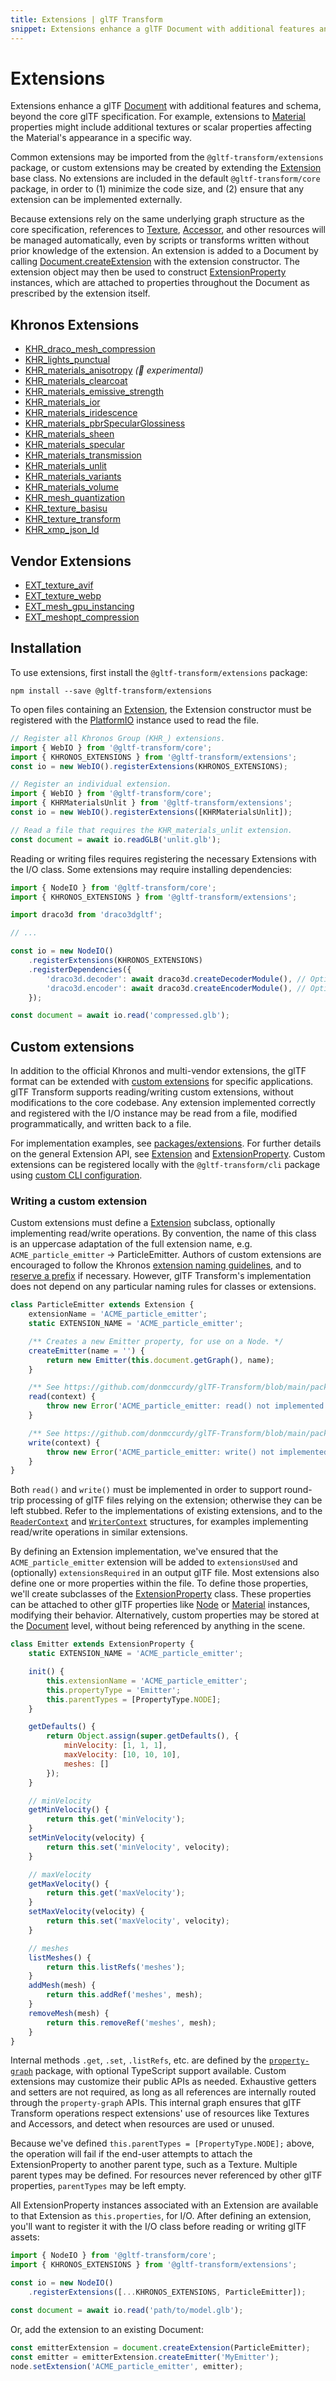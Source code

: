 ```yaml
---
title: Extensions | glTF Transform
snippet: Extensions enhance a glTF Document with additional features and schema, beyond the core glTF specification. For example, extensions to…
---
```



# Extensions

Extensions enhance a glTF [Document](/modules/core/classes/Document) with additional features and schema, beyond the core
glTF specification. For example, extensions to [Material](/modules/core/classes/Material) properties might include additional
textures or scalar properties affecting the Material's appearance in a specific way.

Common extensions may be imported from the `@gltf-transform/extensions` package, or custom
extensions may be created by extending the [Extension](/modules/core/classes/Extension) base class. No extensions are included
in the default `@gltf-transform/core` package, in order to (1) minimize the code size, and (2)
ensure that any extension can be implemented externally.

Because extensions rely on the same underlying graph structure as the core specification,
references to [Texture](/modules/core/classes/Texture), [Accessor](/modules/core/classes/Accessor), and other resources will be managed
automatically, even by scripts or transforms written without prior knowledge of the extension.
An extension is added to a Document by calling [Document.createExtension](/modules/core/classes/Document#createExtension) with the
extension constructor. The extension object may then be used to construct
[ExtensionProperty](/modules/core/classes/ExtensionProperty) instances, which are attached to properties throughout the Document
as prescribed by the extension itself.

## Khronos Extensions

- [KHR_draco_mesh_compression](/modules/extensions/classes/KHRDracoMeshCompression)
- [KHR_lights_punctual](/modules/extensions/classes/KHRLightsPunctual)
- [KHR_materials_anisotropy](/modules/extensions/classes/KHRMaterialsAnisotropy) *(🧪 experimental)*
- [KHR_materials_clearcoat](/modules/extensions/classes/KHRMaterialsClearcoat)
- [KHR_materials_emissive_strength](/modules/extensions/classes/KHRMaterialsEmissiveStrength)
- [KHR_materials_ior](/modules/extensions/classes/KHRMaterialsIOR)
- [KHR_materials_iridescence](/modules/extensions/classes/KHRMaterialsIridescence)
- [KHR_materials_pbrSpecularGlossiness](/modules/extensions/classes/KHRMaterialsPBRSpecularGlossiness)
- [KHR_materials_sheen](/modules/extensions/classes/KHRMaterialsSheen)
- [KHR_materials_specular](/modules/extensions/classes/KHRMaterialsSpecular)
- [KHR_materials_transmission](/modules/extensions/classes/KHRMaterialsTransmission)
- [KHR_materials_unlit](/modules/extensions/classes/KHRMaterialsUnlit)
- [KHR_materials_variants](/modules/extensions/classes/KHRMaterialsVariants)
- [KHR_materials_volume](/modules/extensions/classes/KHRMaterialsVolume)
- [KHR_mesh_quantization](/modules/extensions/classes/KHRMeshQuantization)
- [KHR_texture_basisu](/modules/extensions/classes/KHRTextureBasisu)
- [KHR_texture_transform](/modules/extensions/classes/KHRTextureTransform)
- [KHR_xmp_json_ld](/modules/extensions/classes/KHRXMP)

## Vendor Extensions

- [EXT_texture_avif](/modules/extensions/classes/EXTTextureAVIF)
- [EXT_texture_webp](/modules/extensions/classes/EXTTextureWebP)
- [EXT_mesh_gpu_instancing](/modules/extensions/classes/EXTMeshGPUInstancing)
- [EXT_meshopt_compression](/modules/extensions/classes/EXTMeshoptCompression)

## Installation

To use extensions, first install the `@gltf-transform/extensions` package:

```shell
npm install --save @gltf-transform/extensions
```

To open files containing an [Extension](/modules/core/classes/Extension), the Extension constructor must be registered with
the [PlatformIO](/modules/core/classes/PlatformIO) instance used to read the file.

```typescript
// Register all Khronos Group (KHR_) extensions.
import { WebIO } from '@gltf-transform/core';
import { KHRONOS_EXTENSIONS } from '@gltf-transform/extensions';
const io = new WebIO().registerExtensions(KHRONOS_EXTENSIONS);

// Register an individual extension.
import { WebIO } from '@gltf-transform/core';
import { KHRMaterialsUnlit } from '@gltf-transform/extensions';
const io = new WebIO().registerExtensions([KHRMaterialsUnlit]);

// Read a file that requires the KHR_materials_unlit extension.
const document = await io.readGLB('unlit.glb');
```

Reading or writing files requires registering the necessary Extensions with the I/O class. Some
extensions may require installing dependencies:

```typescript
import { NodeIO } from '@gltf-transform/core';
import { KHRONOS_EXTENSIONS } from '@gltf-transform/extensions';

import draco3d from 'draco3dgltf';

// ...

const io = new NodeIO()
	.registerExtensions(KHRONOS_EXTENSIONS)
	.registerDependencies({
		'draco3d.decoder': await draco3d.createDecoderModule(), // Optional.
		'draco3d.encoder': await draco3d.createEncoderModule(), // Optional.
	});

const document = await io.read('compressed.glb');
```

## Custom extensions

In addition to the official Khronos and multi-vendor extensions, the glTF format can be extended
with [custom extensions](https://github.com/KhronosGroup/gltf/blob/main/extensions/README.md)
for specific applications. glTF Transform supports reading/writing custom extensions, without
modifications to the core codebase. Any extension implemented correctly and registered with the I/O
instance may be read from a file, modified programmatically, and written back to a file.

For implementation examples, see [packages/extensions](https://github.com/donmccurdy/glTF-Transform/tree/master/packages/extensions).
For further details on the general Extension API, see [Extension](/modules/core/classes/Extension) and
[ExtensionProperty](/modules/core/classes/ExtensionProperty). Custom extensions can be registered
locally with the `@gltf-transform/cli` package using [custom CLI configuration](/cli-configuration).

### Writing a custom extension

Custom extensions must define a [Extension](/modules/core/classes/Extension) subclass, optionally implementing read/write operations. By convention, the name of this class is an uppercase adaptation of the full extension name, e.g. `ACME_particle_emitter` → ParticleEmitter. Authors of custom extensions are encouraged to follow the Khronos [extension naming guidelines](https://github.com/KhronosGroup/glTF/tree/main/extensions#naming), and to [reserve a prefix](https://github.com/KhronosGroup/glTF/blob/main/extensions/Prefixes.md) if necessary. However, glTF Transform's implementation does not depend on any particular naming rules for classes or extensions.

```javascript
class ParticleEmitter extends Extension {
	extensionName = 'ACME_particle_emitter';
	static EXTENSION_NAME = 'ACME_particle_emitter';

	/** Creates a new Emitter property, for use on a Node. */
	createEmitter(name = '') {
		return new Emitter(this.document.getGraph(), name);
	}

	/** See https://github.com/donmccurdy/glTF-Transform/blob/main/packages/core/src/io/reader-context.ts */
	read(context) {
		throw new Error('ACME_particle_emitter: read() not implemented');
	}

	/** See https://github.com/donmccurdy/glTF-Transform/blob/main/packages/core/src/io/writer-context.ts */
	write(context) {
		throw new Error('ACME_particle_emitter: write() not implemented');
	}
}
```

Both `read()` and `write()` must be implemented in order to support round-trip processing of glTF files relying on the extension; otherwise they can be left stubbed. Refer to the implementations of existing extensions, and to the [`ReaderContext`](https://github.com/donmccurdy/glTF-Transform/blob/main/packages/core/src/io/reader-context.ts) and [`WriterContext`](https://github.com/donmccurdy/glTF-Transform/blob/main/packages/core/src/io/writer-context.ts) structures, for examples implementing read/write operations in similar extensions.

By defining an Extension implementation, we've ensured that the `ACME_particle_emitter` extension will be added to `extensionsUsed` and (optionally) `extensionsRequired` in an output glTF file. Most extensions also define one or more properties within the file. To define those properties, we'll create subclasses of the [ExtensionProperty](/modules/core/classes/ExtensionProperty) class. These properties can be attached to other glTF properties like [Node](/modules/core/classes/Node) or [Material](/modules/core/classes/Material) instances, modifying their behavior. Alternatively, custom properties may be stored at the [Document](/modules/core/classes/Document) level, without being referenced by anything in the scene.

```javascript
class Emitter extends ExtensionProperty {
	static EXTENSION_NAME = 'ACME_particle_emitter';

	init() {
		this.extensionName = 'ACME_particle_emitter';
		this.propertyType = 'Emitter';
		this.parentTypes = [PropertyType.NODE];
	}

	getDefaults() {
		return Object.assign(super.getDefaults(), {
			minVelocity: [1, 1, 1],
			maxVelocity: [10, 10, 10],
			meshes: []
		});
	}

	// minVelocity
	getMinVelocity() {
		return this.get('minVelocity');
	}
	setMinVelocity(velocity) {
		return this.set('minVelocity', velocity);
	}

	// maxVelocity
	getMaxVelocity() {
		return this.get('maxVelocity');
	}
	setMaxVelocity(velocity) {
		return this.set('maxVelocity', velocity);
	}

	// meshes
	listMeshes() {
		return this.listRefs('meshes');
	}
	addMesh(mesh) {
		return this.addRef('meshes', mesh);
	}
	removeMesh(mesh) {
		return this.removeRef('meshes', mesh);
	}
}
```

Internal methods `.get`, `.set`, `.listRefs`, etc. are defined by the [`property-graph`](https://www.npmjs.com/package/property-graph) package, with optional TypeScript support available. Custom extensions may customize their public APIs as needed. Exhaustive getters and setters are not required, as long as all references are internally routed through the `property-graph` APIs. This internal graph ensures that glTF Transform operations respect extensions' use of resources like Textures and Accessors, and detect when resources are used or unused.

Because we've defined `this.parentTypes = [PropertyType.NODE];` above, the operation will fail if the end-user attempts to attach the ExtensionProperty to another parent type, such as a Texture. Multiple parent types may be defined. For resources never referenced by other glTF properties, `parentTypes` may be left empty.

All ExtensionProperty instances associated with an Extension are available to that Extension as `this.properties`, for I/O. After defining an extension, you'll want to register it with the I/O class before reading or writing glTF assets:

```javascript
import { NodeIO } from '@gltf-transform/core';
import { KHRONOS_EXTENSIONS } from '@gltf-transform/extensions';

const io = new NodeIO()
	.registerExtensions([...KHRONOS_EXTENSIONS, ParticleEmitter]);

const document = await io.read('path/to/model.glb');
```

Or, add the extension to an existing Document:

```javascript
const emitterExtension = document.createExtension(ParticleEmitter);
const emitter = emitterExtension.createEmitter('MyEmitter');
node.setExtension('ACME_particle_emitter', emitter);
```

